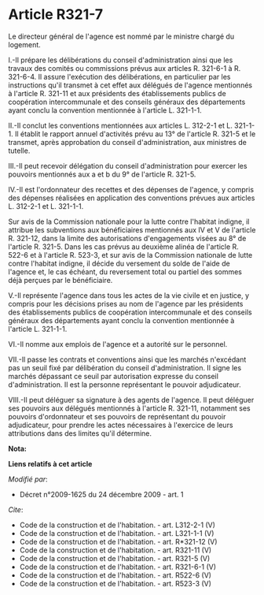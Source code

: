 # Article R321-7

Le directeur général de l'agence est nommé par le ministre chargé du logement.

I.-Il prépare les délibérations du conseil d'administration ainsi que les travaux des comités ou commissions prévus aux
articles R. 321-6-1 à R. 321-6-4. Il assure l'exécution des délibérations, en particulier par les instructions qu'il transmet
à cet effet aux délégués de l'agence mentionnés à l'article R. 321-11 et aux présidents des établissements publics de
coopération intercommunale et des conseils généraux des départements ayant conclu la convention mentionnée à l'article L.
321-1-1. 

II.-Il conclut les conventions mentionnées aux articles L. 312-2-1 et L. 321-1-1. Il établit le rapport annuel d'activités
prévu au 13° de l'article R. 321-5 et le transmet, après approbation du conseil d'administration, aux ministres de tutelle. 

III.-Il peut recevoir délégation du conseil d'administration pour exercer les pouvoirs mentionnés aux a et b du 9° de
l'article R. 321-5. 

IV.-Il est l'ordonnateur des recettes et des dépenses de l'agence, y compris des dépenses réalisées en application des
conventions prévues aux articles L. 312-2-1 et L. 321-1-1. 

Sur avis de la Commission nationale pour la lutte contre l'habitat indigne, il attribue les subventions aux bénéficiaires
mentionnés aux IV et V de l'article R. 321-12, dans la limite des autorisations d'engagements visées au 8° de l'article R.
321-5. Dans les cas prévus au deuxième alinéa de l'article R. 522-6 et à l'article R. 523-3, et sur avis de la Commission
nationale de lutte contre l'habitat indigne, il décide du versement du solde de l'aide de l'agence et, le cas échéant, du
reversement total ou partiel des sommes déjà perçues par le bénéficiaire.

V.-Il représente l'agence dans tous les actes de la vie civile et en justice, y compris pour les décisions prises au nom de
l'agence par les présidents des établissements publics de coopération intercommunale et des conseils généraux des
départements ayant conclu la convention mentionnée à l'article L. 321-1-1. 

VI.-Il nomme aux emplois de l'agence et a autorité sur le personnel. 

VII.-Il passe les contrats et conventions ainsi que les marchés n'excédant pas un seuil fixé par délibération du conseil
d'administration. Il signe les marchés dépassant ce seuil par autorisation expresse du conseil d'administration. Il est la
personne représentant le pouvoir adjudicateur. 

VIII.-Il peut déléguer sa signature à des agents de l'agence. Il peut déléguer ses pouvoirs aux délégués mentionnés à
l'article R. 321-11, notamment ses pouvoirs d'ordonnateur et ses pouvoirs de représentant du pouvoir adjudicateur, pour
prendre les actes nécessaires à l'exercice de leurs attributions dans des limites qu'il détermine.

**Nota:**



**Liens relatifs à cet article**

_Modifié par_:

  - Décret n°2009-1625 du 24 décembre 2009 - art. 1

_Cite_:

  - Code de la construction et de l'habitation. - art. L312-2-1 (V)
  - Code de la construction et de l'habitation. - art. L321-1-1 (V)
  - Code de la construction et de l'habitation. - art. R*321-12 (V)
  - Code de la construction et de l'habitation. - art. R321-11 (V)
  - Code de la construction et de l'habitation. - art. R321-5 (V)
  - Code de la construction et de l'habitation. - art. R321-6-1 (V)
  - Code de la construction et de l'habitation. - art. R522-6 (V)
  - Code de la construction et de l'habitation. - art. R523-3 (V)
